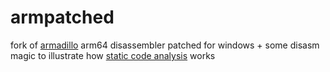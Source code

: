 # armpatched
fork of [armadillo](https://github.com/jsherman212/armadillo) arm64 disassembler patched for windows + some disasm magic to illustrate how [static code analysis](https://redplait.blogspot.com/2020/04/static-code-analysis.html) works
